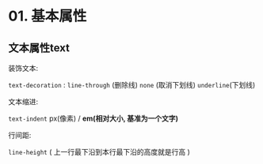 # 01. 基本属性

## 文本属性text

装饰文本:

`text-decoration` : `line-through` (删除线)  `none` (取消下划线) `underline`(下划线)

文本缩进:

`text-indent` px(像素) / **em(相对大小, 基准为一个文字)**

行间距:

`line-height` ( 上一行最下沿到本行最下沿的高度就是行高 )












